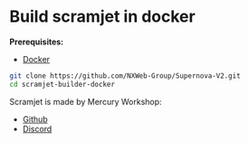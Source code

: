 # Build scramjet in docker

**Prerequisites:**

- [Docker](https://docs.docker.com/engine/install/)

```bash
git clone https://github.com/NXWeb-Group/Supernova-V2.git
cd scramjet-builder-docker
```

Scramjet is made by Mercury Workshop:
- [Github](https://github.com/MercuryWorkshop/scramjet)
- [Discord](https://discord.gg/88CapFYSEds)